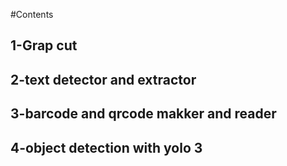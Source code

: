 #Contents
## 1-Grap cut
## 2-text detector and extractor
## 3-barcode and qrcode makker and reader
## 4-object detection with yolo 3
